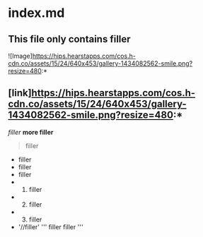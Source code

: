# index.md
## This file only contains filler

![Image]https://hips.hearstapps.com/cos.h-cdn.co/assets/15/24/640x453/gallery-1434082562-smile.png?resize=480:*

[link]https://hips.hearstapps.com/cos.h-cdn.co/assets/15/24/640x453/gallery-1434082562-smile.png?resize=480:*
---
*filler*
**more filler**
> filler
* filler
* filler
* filler
* 1. filler
* 2. filler
* 3. filler
* '//filler'
'''
filler
filler
'''
